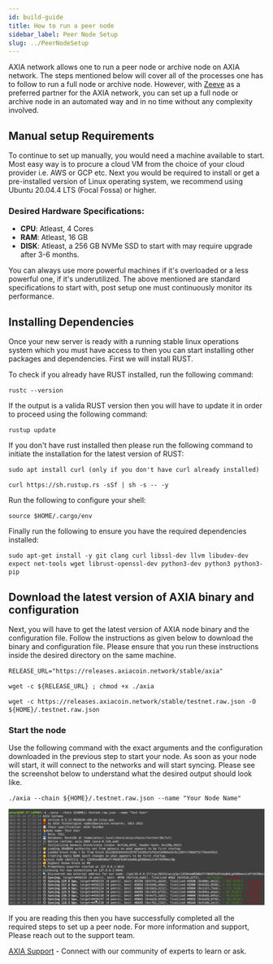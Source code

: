 ```yaml
---
id: build-guide
title: How to run a peer node
sidebar_label: Peer Node Setup
slug: ../PeerNodeSetup
---
```


AXIA network allows one to run a peer node or archive node on AXIA network. The steps mentioned below will cover all of the processes one has to follow to run a full node or archive node. However, with [Zeeve](https://www.zeeve.io) as a preferred partner for the AXIA network, you can set up a full node or archive node in an automated way and in no time without any complexity involved.

## Manual setup Requirements
To continue to set up manually, you would need a machine available to start. Most easy way is to procure a cloud VM from the choice of your cloud provider i.e. AWS or GCP etc. Next you would be required to install or get a pre-installed version of Linux operating system, we recommend using Ubuntu 20.04.4 LTS (Focal Fossa) or higher.

### Desired Hardware Specifications:
* **CPU**: Atleast, 4 Cores
* **RAM**: Atleast, 16 GB
* **DISK**: Atleast, a 256 GB NVMe SSD to start with may  require upgrade after 3-6 months.

You can always use more powerful machines if it's overloaded or a less powerful one, if it's underutilized. The above mentioned are standard specifications to start with, post setup one must continuously monitor its performance.

## Installing Dependencies
Once your new server is ready with a running stable linux operations system which you must have access to then you can start installing other packages and dependencies. First we will install RUST.

To check if you already have RUST installed, run the following command:
```
rustc --version
```
If the output is a valida RUST version then you will have to update it in order to proceed using the following command:
```
rustup update
```
If you don't have rust installed then please run  the following command to initiate the installation for the latest version of RUST:
```
sudo apt install curl (only if you don't have curl already installed)
```
```
curl https://sh.rustup.rs -sSf | sh -s -- -y
```
Run the following to configure your shell:
```
source $HOME/.cargo/env
```
Finally run the following to ensure you have the required dependencies installed:
```
sudo apt-get install -y git clang curl libssl-dev llvm libudev-dev expect net-tools wget librust-openssl-dev python3-dev python3 python3-pip
```
## Download the latest version of AXIA binary and configuration

Next, you will have to get the latest version of AXIA node binary and the configuration file. Follow the instructions as given below to download the binary and configuration file. Please ensure that you run these instructions inside the desired directory on the same machine.
```
RELEASE_URL="https://releases.axiacoin.network/stable/axia"
```
```
wget -c ${RELEASE_URL} ; chmod +x ./axia
```
```
wget -c https://releases.axiacoin.network/stable/testnet.raw.json -O ${HOME}/.testnet.raw.json
```

### Start the node
Use the following command with the exact arguments and the configuration downloaded in the previous step to start your node. As soon as your node will start, it will connect to the networks and will start syncing. Please see the screenshot below to understand what the desired output should look like.

```
./axia --chain ${HOME}/.testnet.raw.json --name "Your Node Name"
```


![peernode](../assets/peernode/peer_node_setup.png)

If you are reading this then you have successfully completed all the required steps to set up a peer node. For more information and support, Please reach out to the support team.


[AXIA Support](https://discord.gg/axianetwork) - Connect with our community of experts to learn or ask.
